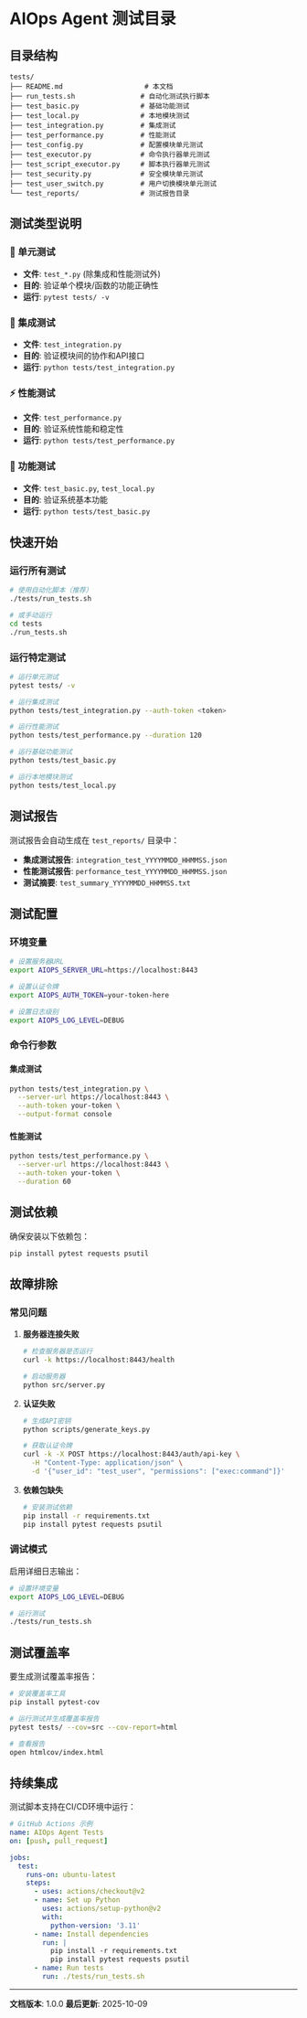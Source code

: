 # AIOps Agent 测试目录

## 目录结构

```
tests/
├── README.md                    # 本文档
├── run_tests.sh                # 自动化测试执行脚本
├── test_basic.py               # 基础功能测试
├── test_local.py               # 本地模块测试
├── test_integration.py         # 集成测试
├── test_performance.py         # 性能测试
├── test_config.py              # 配置模块单元测试
├── test_executor.py            # 命令执行器单元测试
├── test_script_executor.py     # 脚本执行器单元测试
├── test_security.py            # 安全模块单元测试
├── test_user_switch.py         # 用户切换模块单元测试
└── test_reports/               # 测试报告目录
```

## 测试类型说明

### 🔧 单元测试
- **文件**: `test_*.py` (除集成和性能测试外)
- **目的**: 验证单个模块/函数的功能正确性
- **运行**: `pytest tests/ -v`

### 🔗 集成测试
- **文件**: `test_integration.py`
- **目的**: 验证模块间的协作和API接口
- **运行**: `python tests/test_integration.py`

### ⚡ 性能测试
- **文件**: `test_performance.py`
- **目的**: 验证系统性能和稳定性
- **运行**: `python tests/test_performance.py`

### 🧪 功能测试
- **文件**: `test_basic.py`, `test_local.py`
- **目的**: 验证系统基本功能
- **运行**: `python tests/test_basic.py`

## 快速开始

### 运行所有测试
```bash
# 使用自动化脚本（推荐）
./tests/run_tests.sh

# 或手动运行
cd tests
./run_tests.sh
```

### 运行特定测试
```bash
# 运行单元测试
pytest tests/ -v

# 运行集成测试
python tests/test_integration.py --auth-token <token>

# 运行性能测试
python tests/test_performance.py --duration 120

# 运行基础功能测试
python tests/test_basic.py

# 运行本地模块测试
python tests/test_local.py
```

## 测试报告

测试报告会自动生成在 `test_reports/` 目录中：

- **集成测试报告**: `integration_test_YYYYMMDD_HHMMSS.json`
- **性能测试报告**: `performance_test_YYYYMMDD_HHMMSS.json`
- **测试摘要**: `test_summary_YYYYMMDD_HHMMSS.txt`

## 测试配置

### 环境变量
```bash
# 设置服务器URL
export AIOPS_SERVER_URL=https://localhost:8443

# 设置认证令牌
export AIOPS_AUTH_TOKEN=your-token-here

# 设置日志级别
export AIOPS_LOG_LEVEL=DEBUG
```

### 命令行参数

#### 集成测试
```bash
python tests/test_integration.py \
  --server-url https://localhost:8443 \
  --auth-token your-token \
  --output-format console
```

#### 性能测试
```bash
python tests/test_performance.py \
  --server-url https://localhost:8443 \
  --auth-token your-token \
  --duration 60
```

## 测试依赖

确保安装以下依赖包：

```bash
pip install pytest requests psutil
```

## 故障排除

### 常见问题

1. **服务器连接失败**
   ```bash
   # 检查服务器是否运行
   curl -k https://localhost:8443/health

   # 启动服务器
   python src/server.py
   ```

2. **认证失败**
   ```bash
   # 生成API密钥
   python scripts/generate_keys.py

   # 获取认证令牌
   curl -k -X POST https://localhost:8443/auth/api-key \
     -H "Content-Type: application/json" \
     -d '{"user_id": "test_user", "permissions": ["exec:command"]}'
   ```

3. **依赖包缺失**
   ```bash
   # 安装测试依赖
   pip install -r requirements.txt
   pip install pytest requests psutil
   ```

### 调试模式

启用详细日志输出：

```bash
# 设置环境变量
export AIOPS_LOG_LEVEL=DEBUG

# 运行测试
./tests/run_tests.sh
```

## 测试覆盖率

要生成测试覆盖率报告：

```bash
# 安装覆盖率工具
pip install pytest-cov

# 运行测试并生成覆盖率报告
pytest tests/ --cov=src --cov-report=html

# 查看报告
open htmlcov/index.html
```

## 持续集成

测试脚本支持在CI/CD环境中运行：

```yaml
# GitHub Actions 示例
name: AIOps Agent Tests
on: [push, pull_request]

jobs:
  test:
    runs-on: ubuntu-latest
    steps:
      - uses: actions/checkout@v2
      - name: Set up Python
        uses: actions/setup-python@v2
        with:
          python-version: '3.11'
      - name: Install dependencies
        run: |
          pip install -r requirements.txt
          pip install pytest requests psutil
      - name: Run tests
        run: ./tests/run_tests.sh
```

---

**文档版本**: 1.0.0
**最后更新**: 2025-10-09